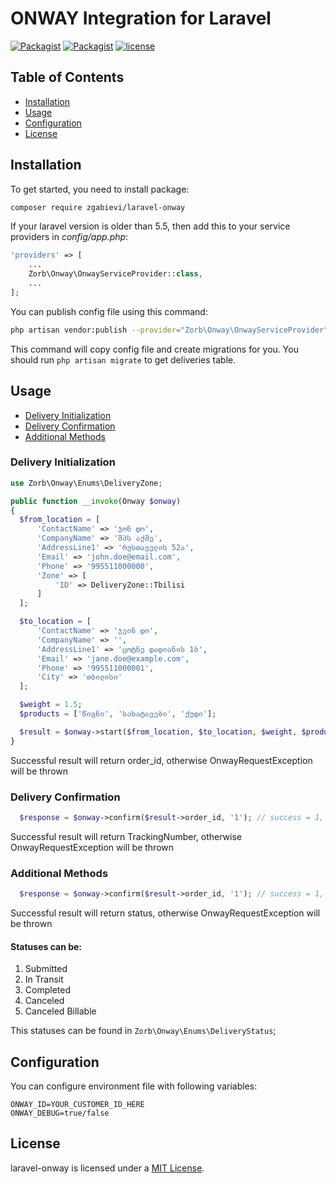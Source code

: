 # ONWAY Integration for Laravel

[![Packagist](https://img.shields.io/packagist/v/zgabievi/laravel-onway.svg)](https://packagist.org/packages/zgabievi/laravel-onway)
[![Packagist](https://img.shields.io/packagist/dt/zgabievi/laravel-onway.svg)](https://packagist.org/packages/zgabievi/laravel-onway)
[![license](https://img.shields.io/github/license/zgabievi/laravel-onway.svg)](https://packagist.org/packages/zgabievi/laravel-onway)

## Table of Contents
- [Installation](#installation)
- [Usage](#usage)
- [Configuration](#configuration)
- [License](#license)

## Installation

To get started, you need to install package:

```sh
composer require zgabievi/laravel-onway
```

If your laravel version is older than 5.5, then add this to your service providers in *config/app.php*:

```php
'providers' => [
    ...
    Zorb\Onway\OnwayServiceProvider::class,
    ...
];
```

You can publish config file using this command:

```sh
php artisan vendor:publish --provider="Zorb\Onway\OnwayServiceProvider"
```

This command will copy config file and create migrations for you. You should run `php artisan migrate` to get deliveries table.

## Usage

- [Delivery Initialization](#delivery-initialization)
- [Delivery Confirmation](#delivery-confirmation)
- [Additional Methods](#additional-methods)

### Delivery Initialization

```php
use Zorb\Onway\Enums\DeliveryZone;

public function __invoke(Onway $onway)
{
  $from_location = [
      'ContactName' => 'ჯონ დო',
      'CompanyName' => 'შპს აქმე',
      'AddressLine1' => 'რუსთაველის 52ა',
      'Email' => 'john.doe@email.com',
      'Phone' => '995511000000',
      'Zone' => [
          'ID' => DeliveryZone::Tbilisi
      ]
  ];

  $to_location = [
      'ContactName' => 'ჯეინ დო',
      'CompanyName' => '',
      'AddressLine1' => 'ცოტნე დადიანის 1ბ',
      'Email' => 'jane.doe@example.com',
      'Phone' => '995511000001',
      'City' => 'თბილისი'
  ];

  $weight = 1.5;
  $products = ['წიგნი', 'სახატავები', 'ქუდი'];

  $result = $onway->start($from_location, $to_location, $weight, $products); // order_id = 12345
}
```

Successful result will return order_id, otherwise OnwayRequestException will be thrown

### Delivery Confirmation

```php
  $response = $onway->confirm($result->order_id, '1'); // success = 1, TrackingNumber = 54321
```

Successful result will return TrackingNumber, otherwise OnwayRequestException will be thrown

### Additional Methods

```php
  $response = $onway->confirm($result->order_id, '1'); // success = 1, status = 1
```
Successful result will return status, otherwise OnwayRequestException will be thrown

#### Statuses can be:

1. Submitted
2. In Transit
3. Completed
4. Canceled
5. Canceled Billable

This statuses can be found in `Zorb\Onway\Enums\DeliveryStatus`;

## Configuration

You can configure environment file with following variables:

```
ONWAY_ID=YOUR_CUSTOMER_ID_HERE
ONWAY_DEBUG=true/false
```

## License

laravel-onway is licensed under a [MIT License](https://github.com/zgabievi/laravel-promocodes/blob/master/LICENSE).

